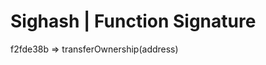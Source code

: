 Sighash   |   Function Signature
========================  
f2fde38b  =>  transferOwnership(address)  
